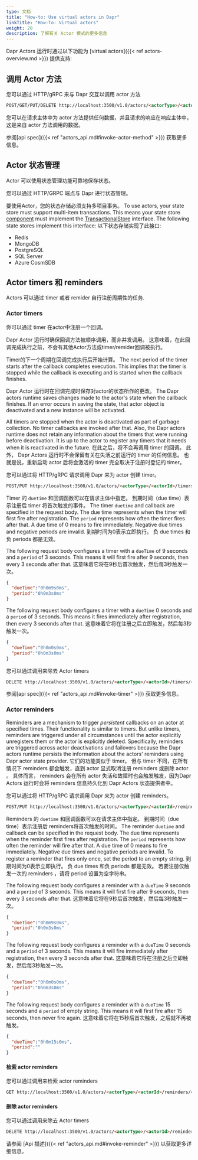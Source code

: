```yaml
---
type: 文档
title: "How-to: Use virtual actors in Dapr"
linkTitle: "How-To: Virtual actors"
weight: 20
description: 了解有关 Actor 模式的更多信息
---
```


Dapr Actors 运行时通过以下功能为 [virtual actors]({{< ref actors-overview.md >}}) 提供支持:

## 调用 Actor 方法

您可以通过 HTTP/gRPC 来与 Dapr 交互以调用 actor 方法

```html
POST/GET/PUT/DELETE http://localhost:3500/v1.0/actors/<actorType>/<actorId>/method/<method>
```

您可以在请求主体中为 actor 方法提供任何数据，并且请求的响应在响应主体中，这是来自 actor 方法调用的数据。

参阅[api spec]({{< ref "actors_api.md#invoke-actor-method" >}}) 获取更多信息。

## Actor 状态管理

Actor 可以使用状态管理功能可靠地保存状态。

您可以通过 HTTP/GRPC 端点与 Dapr 进行状态管理。

要使用Actor，您的状态存储必须支持多项目事务。  To use actors, your state store must support multi-item transactions.  This means your state store [component](https://github.com/dapr/components-contrib/tree/master/state) must implement the [TransactionalStore](https://github.com/dapr/components-contrib/blob/master/state/transactional_store.go) interface.  The following state stores implement this interface:  以下状态存储实现了此接口:

- Redis
- MongoDB
- PostgreSQL
- SQL Server
- Azure CosmSDB

## Actor timers 和 reminders

Actors 可以通过 timer 或者 remider 自行注册周期性的任务.

### Actor timers

你可以通过 timer 在actor中注册一个回调。

Dapr Actor 运行时确保回调方法被顺序调用，而非并发调用。 这意味着，在此回调完成执行之前，不会有其他Actor方法或timer/remider回调被执行。

Timer的下一个周期在回调完成执行后开始计算。 The next period of the timer starts after the callback completes execution. This implies that the timer is stopped while the callback is executing and is started when the callback finishes.

Dapr Actor 运行时在回调完成时保存对actor的状态所作的更改。 The Dapr actors runtime saves changes made to the actor's state when the callback finishes. If an error occurs in saving the state, that actor object is deactivated and a new instance will be activated.

All timers are stopped when the actor is deactivated as part of garbage collection. No timer callbacks are invoked after that. Also, the Dapr actors runtime does not retain any information about the timers that were running before deactivation. It is up to the actor to register any timers that it needs when it is reactivated in the future. 在此之后，将不会再调用 timer 的回调。 此外， Dapr Actors 运行时不会保留有关在失活之前运行的 timer 的任何信息。 也就是说，重新启动 actor 后将会激活的 timer 完全取决于注册时登记的 timer。

您可以通过将 HTTP/gRPC 请求调用 Dapr 来为 actor 创建 timer。

```md
POST/PUT http://localhost:3500/v1.0/actors/<actorType>/<actorId>/timers/<name>
```

Timer 的 `duetime` 和回调函数可以在请求主体中指定。  到期时间（due time）表示注册后 timer 将首次触发的事件。  The timer `duetime` and callback are specified in the request body.  The due time represents when the timer will first fire after registration.  The `period` represents how often the timer fires after that.  A due time of 0 means to fire immediately.  Negative due times and negative periods are invalid.  到期时间为0表示立即执行。  负 due times 和负 periods 都是无效。

The following request body configures a timer with a `dueTime` of 9 seconds and a `period` of 3 seconds.  This means it will first fire after 9 seconds, then every 3 seconds after that.  这意味着它将在9秒后首次触发，然后每3秒触发一次。
```json
{
  "dueTime":"0h0m9s0ms",
  "period":"0h0m3s0ms"
}
```

The following request body configures a timer with a `dueTime` 0 seconds and a `period` of 3 seconds.  This means it fires immediately after registration, then every 3 seconds after that.  这意味着它将在注册之后立即触发，然后每3秒触发一次。
```json
{
  "dueTime":"0h0m0s0ms",
  "period":"0h0m3s0ms"
}
```

您可以通过调用来除去 Actor timers

```md
DELETE http://localhost:3500/v1.0/actors/<actorType>/<actorId>/timers/<name>
```

参阅[api spec]({{< ref "actors_api.md#invoke-timer" >}}) 获取更多信息。

### Actor reminders

Reminders are a mechanism to trigger *persistent* callbacks on an actor at specified times. Their functionality is similar to timers. But unlike timers, reminders are triggered under all circumstances until the actor explicitly unregisters them or the actor is explicitly deleted. Specifically, reminders are triggered across actor deactivations and failovers because the Dapr actors runtime persists the information about the actors' reminders using Dapr actor state provider. 它们的功能类似于 timer。 但与 timer 不同，在所有情况下 reminders 都会触发，直到 actor 显式取消注册 reminders 或删除 actor 。 具体而言， reminders 会在所有 actor 失活和故障时也会触发触发，因为Dapr Actors 运行时会将 reminders 信息持久化到 Dapr Actors 状态提供者中。

您可以通过将 HTTP/gRPC 请求调用 Dapr 来为 actor 创建 reminders。

```md
POST/PUT http://localhost:3500/v1.0/actors/<actorType>/<actorId>/reminders/<name>
```

Reminders 的 `duetime` 和回调函数可以在请求主体中指定。  到期时间（due time）表示注册后 reminders将首次触发的时间。  The reminder `duetime` and callback can be specified in the request body.  The due time represents when the reminder first fires after registration.  The `period` represents how often the reminder will fire after that.  A due time of 0 means to fire immediately.  Negative due times and negative periods are invalid.  To register a reminder that fires only once, set the period to an empty string.  到期时间为0表示立即执行。  负 due times 和负 periods 都是无效。  若要注册仅触发一次的 reminders ，请将 period 设置为空字符串。

The following request body configures a reminder with a `dueTime` 9 seconds and a `period` of 3 seconds.  This means it will first fire after 9 seconds, then every 3 seconds after that.  这意味着它将在9秒后首次触发，然后每3秒触发一次。
```json
{
  "dueTime":"0h0m9s0ms",
  "period":"0h0m3s0ms"
}
```

The following request body configures a reminder with a `dueTime` 0 seconds and a `period` of 3 seconds.  This means it will fire immediately after registration, then every 3 seconds after that.  这意味着它将在注册之后立即触发，然后每3秒触发一次。
```json
{
  "dueTime":"0h0m0s0ms",
  "period":"0h0m3s0ms"
}
```

The following request body configures a reminder with a `dueTime` 15 seconds and a `period` of empty string.  This means it will first fire after 15 seconds, then never fire again.  这意味着它将在15秒后首次触发，之后就不再被触发。
```json
{
  "dueTime":"0h0m15s0ms",
  "period":""
}
```

#### 检索 actor reminders

您可以通过调用来检索 actor reminders

```md
GET http://localhost:3500/v1.0/actors/<actorType>/<actorId>/reminders/<name>
```

#### 删除 actor reminders

您可以通过调用来除去 Actor timers

```md
DELETE http://localhost:3500/v1.0/actors/<actorType>/<actorId>/reminders/<name>
```

请参阅 [Api 描述]({{< ref "actors_api.md#invoke-reminder" >}}) 以获取更多详细信息。
